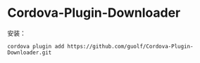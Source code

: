 # Cordova-Plugin-Downloader


安装：

```
cordova plugin add https://github.com/guolf/Cordova-Plugin-Downloader.git

```